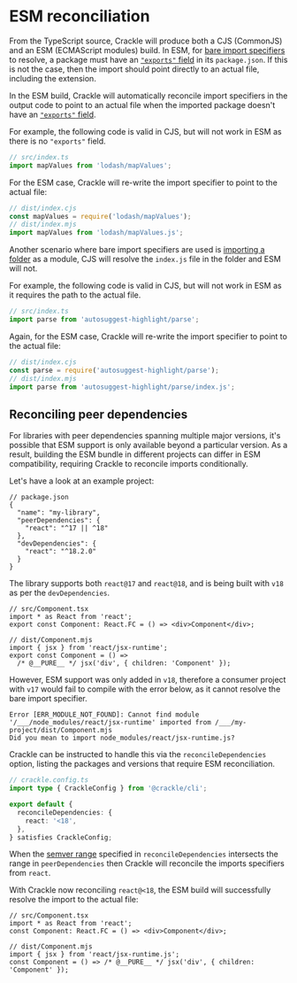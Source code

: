 # ESM reconciliation

From the TypeScript source, Crackle will produce both a CJS (CommonJS) and an ESM (ECMAScript modules) build.
In ESM, for [bare import specifiers][import specifiers] to resolve, a package must have an [`"exports"` field] in its `package.json`.
If this is not the case, then the import should point directly to an actual file, including the extension.

In the ESM build, Crackle will automatically reconcile import specifiers in the output code to point to an actual file when the imported package doesn't have an [`"exports"` field].

[`"exports"` field]: https://nodejs.org/api/packages.html#exports
[import specifiers]: https://nodejs.org/api/esm.html#import-specifiers

For example, the following code is valid in CJS, but will not work in ESM as there is no `"exports"` field.

```ts
// src/index.ts
import mapValues from 'lodash/mapValues';
```

For the ESM case, Crackle will re-write the import specifier to point to the actual file:

```js
// dist/index.cjs
const mapValues = require('lodash/mapValues');
// dist/index.mjs
import mapValues from 'lodash/mapValues.js';
```

Another scenario where bare import specifiers are used is [importing a folder] as a module, CJS will resolve the `index.js` file in the folder and ESM will not.

[importing a folder]: https://nodejs.org/api/modules.html#folders-as-modules

For example, the following code is valid in CJS, but will not work in ESM as it requires the path to the actual file.

```ts
// src/index.ts
import parse from 'autosuggest-highlight/parse';
```

Again, for the ESM case, Crackle will re-write the import specifier to point to the actual file:

```ts
// dist/index.cjs
const parse = require('autosuggest-highlight/parse');
// dist/index.mjs
import parse from 'autosuggest-highlight/parse/index.js';
```

## Reconciling peer dependencies

For libraries with peer dependencies spanning multiple major versions, it's possible that ESM support is only available beyond a particular version.
As a result, building the ESM bundle in different projects can differ in ESM compatibility, requiring Crackle to reconcile imports conditionally.

Let's have a look at an example project:

```jsonc
// package.json
{
  "name": "my-library",
  "peerDependencies": {
    "react": "^17 || ^18"
  },
  "devDependencies": {
    "react": "^18.2.0"
  }
}
```

The library supports both `react@17` and `react@18`, and is being built with `v18` as per the `devDependencies`.

```tsx
// src/Component.tsx
import * as React from 'react';
export const Component: React.FC = () => <div>Component</div>;

// dist/Component.mjs
import { jsx } from 'react/jsx-runtime';
export const Component = () =>
  /* @__PURE__ */ jsx('div', { children: 'Component' });
```

However, ESM support was only added in `v18`, therefore a consumer project with `v17` would fail to compile with the error below, as it cannot resolve the bare import specifier.

```
Error [ERR_MODULE_NOT_FOUND]: Cannot find module '/___/node_modules/react/jsx-runtime' imported from /___/my-project/dist/Component.mjs
Did you mean to import node_modules/react/jsx-runtime.js?
```

Crackle can be instructed to handle this via the `reconcileDependencies` option, listing the packages and versions that require ESM reconciliation.

```ts
// crackle.config.ts
import type { CrackleConfig } from '@crackle/cli';

export default {
  reconcileDependencies: {
    react: '<18',
  },
} satisfies CrackleConfig;
```

When the [semver range] specified in `reconcileDependencies` intersects the range in `peerDependencies` then Crackle will reconcile the imports specifiers from `react`.

[semver range]: https://github.com/npm/node-semver#ranges

With Crackle now reconciling `react@<18`, the ESM build will successfully resolve the import to the actual file:

```tsx
// src/Component.tsx
import * as React from 'react';
const Component: React.FC = () => <div>Component</div>;

// dist/Component.mjs
import { jsx } from 'react/jsx-runtime.js';
const Component = () => /* @__PURE__ */ jsx('div', { children: 'Component' });
```
